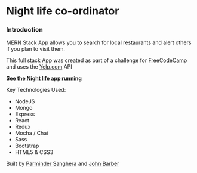 # Night life co-ordinator

### Introduction

MERN Stack App allows you to search for local restaurants and alert others if you plan to visit them.

This full stack App was created as part of a challenge for [FreeCodeCamp](http://www,freecodecamp.com) and uses the [Yelp.com](http://www.yelp.com) API

**[See the Night life app running](https://night-life-ps-jb.glitch.me/)**

Key Technologies Used:

* NodeJS
* Mongo
* Express
* React
* Redux
* Mocha / Chai
* Sass
* Bootstrap
* HTML5 & CSS3

Built by [Parminder Sanghera](https://www.freecodecamp.com/ajitsy) and [John Barber](https://www.freecodecamp.com/johnnybizzel)


